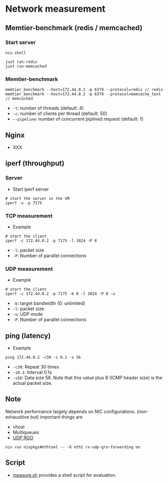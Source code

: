 # Network measurement

## Memtier-benchmark (redis / memcached)

### Start server
```
nix-shell

just run-redis
just run-memcached
```

### Memtier-benchmark
```
memtier_benchmark --host=172.44.0.2 -p 6379 --protocol=redis // redis
memtier_benchmark --host=172.44.0.2 -p 6379 --protocol=memcache_text // memcached
```
- `-t`: number of threads (default: 4)
- `-c`: number of clients per thread (default: 50)
- `--pipeline`: number of concurrent piplined request (default: 1)

## Nginx
- XXX

## iperf (throughput)
### Server
- Start iperf server
```
# start the server in the VM
iperf -s -p 7175
```

### TCP measurement
- Example
```
# start the client
iperf -c 172.44.0.2 -p 7175 -l 1024 -P 8
```
- `-l`: packet size
- `-P`: Number of parallel connections

### UDP measurement
- Example
```
# start the client
iperf -c 172.44.0.2 -p 7175 -b 0 -l 1024 -P 8 -u
```
- `-b`: target bandwidth (0: unlimited)
- `-l`: packet size
- `-u`: UDP mode
- `-P`: Number of parallel connections

## ping (latency)
- Example
```
ping 172.44.0.2 -c30 -i 0.1 -s 56
```
- `-c30`: Repeat 30 times
- `-i0.1`: Interval 0.1s
- `-s56`: Data size 56. Note that this value plus 8 (ICMP header size) is
  the actual packet size.

## Note
Network performance largely depends on NIC configurations. (non-exhausitive
but) important things are
- vhost
- Multiqueues
- [UDP RGO](https://developers.redhat.com/articles/2021/11/05/improve-udp-performance-rhel-85)
```
nix run nixpkgs#ethtool -- -K eth1 rx-udp-gro-forwarding on
```

## Script
- [measure.sh](./measure.sh) provides a shell script for evaluation.

